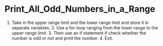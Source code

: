 # Print_All_Odd_Numbers_in_a_Range
1. Take in the upper range limit and the lower range limit and store it in separate variables. 2. Use a for-loop ranging from the lower range to the upper range limit. 3. Then use an if statement if check whether the number is odd or not and print the number. 4. Exit.
